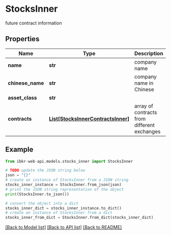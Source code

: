 # StocksInner

future contract information

## Properties

Name | Type | Description | Notes
------------ | ------------- | ------------- | -------------
**name** | **str** | company name | [optional] 
**chinese_name** | **str** | company name in Chinese | [optional] 
**asset_class** | **str** |  | [optional] 
**contracts** | [**List[StocksInnerContractsInner]**](StocksInnerContractsInner.md) | array of contracts from different exchanges | [optional] 

## Example

```python
from ibkr-web-api.models.stocks_inner import StocksInner

# TODO update the JSON string below
json = "{}"
# create an instance of StocksInner from a JSON string
stocks_inner_instance = StocksInner.from_json(json)
# print the JSON string representation of the object
print(StocksInner.to_json())

# convert the object into a dict
stocks_inner_dict = stocks_inner_instance.to_dict()
# create an instance of StocksInner from a dict
stocks_inner_from_dict = StocksInner.from_dict(stocks_inner_dict)
```
[[Back to Model list]](../README.md#documentation-for-models) [[Back to API list]](../README.md#documentation-for-api-endpoints) [[Back to README]](../README.md)


